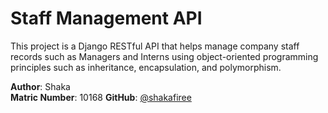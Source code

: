 # Staff Management API

This project is a Django RESTful API that helps manage company staff records such as Managers and Interns using object-oriented programming principles such as inheritance, encapsulation, and polymorphism.

**Author**: Shaka  
**Matric Number**: 10168 
**GitHub**: [@shakafiree](https://github.com/shakafiree)
